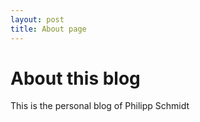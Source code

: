 ```yaml
---
layout: post
title: About page
---
```


# About this blog

This is the personal blog of Philipp Schmidt
